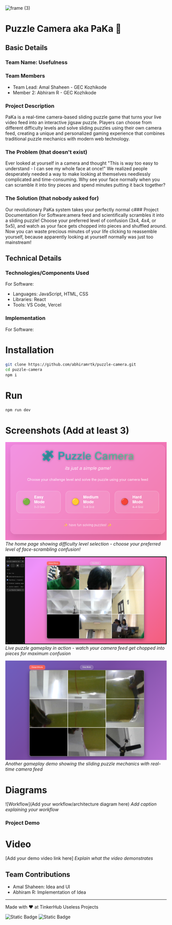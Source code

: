 <img width="3188" height="1202" alt="frame (3)" src="https://github.com/user-attachments/assets/517ad8e9-ad22-457d-9538-a9e62d137cd7" />


# Puzzle Camera aka PaKa 🎯


## Basic Details
### Team Name: Usefulness


### Team Members
- Team Lead: Amal Shaheen - GEC Kozhikode
- Member 2: Abhiram R - GEC Kozhikode

### Project Description
PaKa is a real-time camera-based sliding puzzle game that turns your live video feed into an interactive jigsaw puzzle. Players can choose from different difficulty levels and solve sliding puzzles using their own camera feed, creating a unique and personalized gaming experience that combines traditional puzzle mechanics with modern web technology.

### The Problem (that doesn't exist)
Ever looked at yourself in a camera and thought "This is way too easy to understand - I can see my whole face at once!" We realized people desperately needed a way to make looking at themselves needlessly complicated and time-consuming. Why see your face normally when you can scramble it into tiny pieces and spend minutes putting it back together?

### The Solution (that nobody asked for)
Our revolutionary PaKa system takes your perfectly normal c### Project Documentation
For Software:amera feed and scientifically scrambles it into a sliding puzzle! Choose your preferred level of confusion (3x4, 4x4, or 5x5), and watch as your face gets chopped into pieces and shuffled around. Now you can waste precious minutes of your life clicking to reassemble yourself, because apparently looking at yourself normally was just too mainstream!

## Technical Details
### Technologies/Components Used
For Software:
- Languages: JavaScript, HTML, CSS
- Libraries: React
- Tools: VS Code, Vercel

### Implementation
For Software:
# Installation
```bash
git clone https://github.com/abhiramrtk/puzzle-camera.git
cd puzzle-camera
npm i
```

# Run
```bash
npm run dev
```



# Screenshots (Add at least 3)
![Home Page](src/assets/1.png)
*The home page showing difficulty level selection - choose your preferred level of face-scrambling confusion!*

![Game Demo 1](src/assets/2.png)
*Live puzzle gameplay in action - watch your camera feed get chopped into pieces for maximum confusion*

![Game Demo 2](src/assets/3.png)
*Another gameplay demo showing the sliding puzzle mechanics with real-time camera feed*

# Diagrams
![Workflow](Add your workflow/architecture diagram here)
*Add caption explaining your workflow*

### Project Demo
# Video
[Add your demo video link here]
*Explain what the video demonstrates*



## Team Contributions
- Amal Shaheen: Idea and UI
- Abhiram R: Implementation of Idea

---
Made with ❤️ at TinkerHub Useless Projects 

![Static Badge](https://img.shields.io/badge/TinkerHub-24?color=%23000000&link=https%3A%2F%2Fwww.tinkerhub.org%2F)
![Static Badge](https://img.shields.io/badge/UselessProjects--25-25?link=https%3A%2F%2Fwww.tinkerhub.org%2Fevents%2FQ2Q1TQKX6Q%2FUseless%2520Projects)


